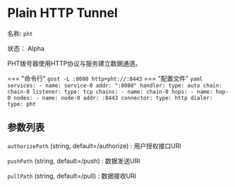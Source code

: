 # Plain HTTP Tunnel

名称: `pht`

状态： Alpha

PHT拨号器使用HTTP协议与服务建立数据通道。

=== "命令行"
    ```
    gost -L :8080 http+pht://:8443
    ```
=== "配置文件"
    ```yaml
    services:
   	- name: service-0
      addr: ":8080"
      handler:
        type: auto
        chain: chain-0
      listener:
        type: tcp
    chains:
    - name: chain-0
      hops:
      - name: hop-0
        nodes:
        - name: node-0
          addr: :8443
          connector:
            type: http
          dialer:
            type: pht
    ```

## 参数列表

`authorizePath` (string, default=/authorize)
:    用户授权接口URI

`pushPath` (string, default=/push)
:    数据发送URI

`pullPath` (string, default=/pull)
:   数据接收URI
